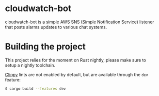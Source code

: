 # cloudwatch-bot

cloudwatch-bot is a simple AWS SNS (Simple Notification Service) listener
that posts alarms updates to various chat systems.

# Building the project

This project relies for the moment on Rust nightly, please make sure to setup a nightly toolchain.

[Clippy](https://github.com/Manishearth/rust-clippy) lints are not enabled by default, but are available through the `dev` feature:

```bash
$ cargo build --features dev
```